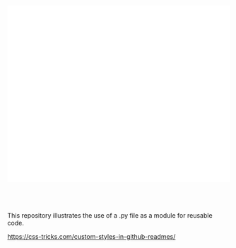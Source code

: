 <div align="center">
	<br>
	<a href="https://github.com/sindresorhus/css-in-readme-like-wat/blame/main/header.svg">
		<img src="header.svg" width="800" height="400" alt="Click to see the source">
	</a>
	<br>
</div>

<br>
<br>
<br>

This repository illustrates the use of a .py file as a module for reusable code. 



https://css-tricks.com/custom-styles-in-github-readmes/
